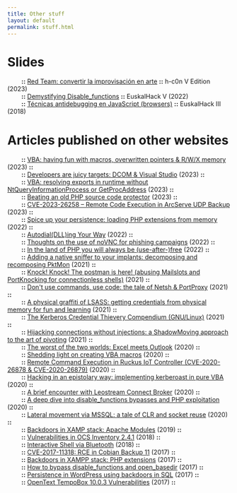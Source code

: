 ```yaml
---
title: Other stuff
layout: default
permalink: stuff.html
---
```


# Slides
&nbsp;&nbsp;&nbsp;&nbsp;&nbsp;&nbsp;&nbsp;&nbsp;__::__ [Red Team: convertir la improvisación en arte](https://github.com/X-C3LL/congresos-slides/blob/master/Red%20Team%20convertir%20la%20improvisaci%C3%B3n%20en%20arte-6.pdf) __::__ h-c0n V Edition (2023)<br>
&nbsp;&nbsp;&nbsp;&nbsp;&nbsp;&nbsp;&nbsp;&nbsp;__::__ [Demystifying Disable_functions](https://github.com/X-C3LL/congresos-slides/blob/master/Demystifying%20Disable_functions%20(EUSKALHACK%20V).pdf) __::__ EuskalHack V (2022)<br>
&nbsp;&nbsp;&nbsp;&nbsp;&nbsp;&nbsp;&nbsp;&nbsp;__::__ [Técnicas antidebugging en JavaScript (browsers)](https://github.com/X-C3LL/congresos-slides/blob/master/ANtidebugging-JS-PDF.pdf) __::__ EuskalHack III (2018)<br>

# Articles published on other websites
&nbsp;&nbsp;&nbsp;&nbsp;&nbsp;&nbsp;&nbsp;&nbsp;__::__ [
VBA: having fun with macros, overwritten pointers & R/W/X memory](https://adepts.of0x.cc/vba-hijack-pointers-rwa/) (2023) __::__<br>
&nbsp;&nbsp;&nbsp;&nbsp;&nbsp;&nbsp;&nbsp;&nbsp;__::__ [
Developers are juicy targets: DCOM & Visual Studio](https://adepts.of0x.cc/visual-studio-dcom/) (2023) __::__<br>
&nbsp;&nbsp;&nbsp;&nbsp;&nbsp;&nbsp;&nbsp;&nbsp;__::__ [
VBA: resolving exports in runtime without NtQueryInformationProcess or GetProcAddress](https://adepts.of0x.cc/vba-exports-runtime/) (2023) __::__<br>
&nbsp;&nbsp;&nbsp;&nbsp;&nbsp;&nbsp;&nbsp;&nbsp;__::__ [
Beating an old PHP source code protector](https://adepts.of0x.cc/decrypt-nu-coder/) (2023) __::__<br>
&nbsp;&nbsp;&nbsp;&nbsp;&nbsp;&nbsp;&nbsp;&nbsp;__::__ [
CVE-2023-26258 – Remote Code Execution in ArcServe UDP Backup](https://www.mdsec.co.uk/2023/06/cve-2023-26258-remote-code-execution-in-arcserve-udp-backup/) (2023) __::__<br>
&nbsp;&nbsp;&nbsp;&nbsp;&nbsp;&nbsp;&nbsp;&nbsp;__::__ [
Spice up your persistence: loading PHP extensions from memory](https://adepts.of0x.cc/dlopen-from-memory-php/) (2022) __::__<br>
&nbsp;&nbsp;&nbsp;&nbsp;&nbsp;&nbsp;&nbsp;&nbsp;__::__ [
Autodial(DLL)ing Your Way](https://www.mdsec.co.uk/2022/10/autodialdlling-your-way/) (2022) __::__<br>
&nbsp;&nbsp;&nbsp;&nbsp;&nbsp;&nbsp;&nbsp;&nbsp;__::__ [
Thoughts on the use of noVNC for phishing campaigns](https://adepts.of0x.cc/novnc-phishing/) (2022) __::__<br>
&nbsp;&nbsp;&nbsp;&nbsp;&nbsp;&nbsp;&nbsp;&nbsp;__::__ [
In the land of PHP you will always be (use-after-)free](https://adepts.of0x.cc/challenge01-php-uaf/) (2022) __::__<br>
&nbsp;&nbsp;&nbsp;&nbsp;&nbsp;&nbsp;&nbsp;&nbsp;__::__ [
Adding a native sniffer to your implants: decomposing and recomposing PktMon](https://adepts.of0x.cc/pktmon-dissection/) (2021) __::__<br>
&nbsp;&nbsp;&nbsp;&nbsp;&nbsp;&nbsp;&nbsp;&nbsp;__::__ [
Knock! Knock! The postman is here! (abusing Mailslots and PortKnocking for connectionless shells)](https://adepts.of0x.cc/connectionless-shells/) (2021) __::__<br>
&nbsp;&nbsp;&nbsp;&nbsp;&nbsp;&nbsp;&nbsp;&nbsp;__::__ [
Don't use commands, use code: the tale of Netsh & PortProxy](https://adepts.of0x.cc/netsh-portproxy-code/) (2021) __::__<br>
&nbsp;&nbsp;&nbsp;&nbsp;&nbsp;&nbsp;&nbsp;&nbsp;__::__ [
A physical graffiti of LSASS: getting credentials from physical memory for fun and learning](https://adepts.of0x.cc/physical-graffiti-lsass/) (2021) __::__<br>
&nbsp;&nbsp;&nbsp;&nbsp;&nbsp;&nbsp;&nbsp;&nbsp;__::__ [The Kerberos Credential Thievery Compendium (GNU/Linux)](https://adepts.of0x.cc/kerberos-thievery-linux/) (2021) __::__<br>
&nbsp;&nbsp;&nbsp;&nbsp;&nbsp;&nbsp;&nbsp;&nbsp;__::__ [Hijacking connections without injections: a ShadowMoving approach to the art of pivoting](https://adepts.of0x.cc/shadowmove-hijack-socket/) (2021) __::__<br>
&nbsp;&nbsp;&nbsp;&nbsp;&nbsp;&nbsp;&nbsp;&nbsp;__::__ [The worst of the two worlds: Excel meets Outlook](https://adepts.of0x.cc/vba-outlook/) (2020) __::__<br>
&nbsp;&nbsp;&nbsp;&nbsp;&nbsp;&nbsp;&nbsp;&nbsp;__::__ [Shedding light on creating VBA macros](https://adepts.of0x.cc/vba-tools/) (2020) __::__<br>
&nbsp;&nbsp;&nbsp;&nbsp;&nbsp;&nbsp;&nbsp;&nbsp;__::__ [Remote Command Execution in Ruckus IoT Controller (CVE-2020-26878 & CVE-2020-26879)](https://adepts.of0x.cc/ruckus-vriot-rce/) (2020) __::__<br>
&nbsp;&nbsp;&nbsp;&nbsp;&nbsp;&nbsp;&nbsp;&nbsp;__::__ [Hacking in an epistolary way: implementing kerberoast in pure VBA](https://adepts.of0x.cc/kerberoast-vba-macro/) (2020) __::__<br>
&nbsp;&nbsp;&nbsp;&nbsp;&nbsp;&nbsp;&nbsp;&nbsp;__::__ [A brief encounter with Leostream Connect Broker](https://adepts.of0x.cc/leostream-xss-to-rce/) (2020) __::__<br>
&nbsp;&nbsp;&nbsp;&nbsp;&nbsp;&nbsp;&nbsp;&nbsp;__::__ [A deep dive into disable_functions bypasses and PHP exploitation](https://www.blackarrow.net/disable-functions-bypasses-and-php-exploitation/) (2020) __::__<br>
&nbsp;&nbsp;&nbsp;&nbsp;&nbsp;&nbsp;&nbsp;&nbsp;__::__ [Lateral movement via MSSQL: a tale of CLR and socket reuse](https://www.blackarrow.net/mssqlproxy-pivoting-clr/) (2020) __::__<br>
&nbsp;&nbsp;&nbsp;&nbsp;&nbsp;&nbsp;&nbsp;&nbsp;__::__ [Backdoors in XAMP stack: Apache Modules](https://www.tarlogic.com/en/blog/backdoors-modulos-apache/) (2019) __::__<br>
&nbsp;&nbsp;&nbsp;&nbsp;&nbsp;&nbsp;&nbsp;&nbsp;__::__ [Vulnerabilities in OCS Inventory 2.4.1](https://www.tarlogic.com/en/blog/vulnerabilities-in-ocs-inventory-2-4-1/) (2018) __::__<br>
&nbsp;&nbsp;&nbsp;&nbsp;&nbsp;&nbsp;&nbsp;&nbsp;__::__ [Interactive Shell via Bluetooth](https://www.tarlogic.com/en/blog/interactive-shell-via-bluetooth/) (2018) __::__<br>
&nbsp;&nbsp;&nbsp;&nbsp;&nbsp;&nbsp;&nbsp;&nbsp;__::__ [CVE-2017-11318: RCE in Cobian Backup 11](https://www.tarlogic.com/en/blog/cobian-backup-11-rce-cve-2017-11318/) (2017) __::__<br>
&nbsp;&nbsp;&nbsp;&nbsp;&nbsp;&nbsp;&nbsp;&nbsp;__::__ [Backdoors in XAMPP stack: PHP extensions](https://www.tarlogic.com/en/blog/backdoors-php-extensions/) (2017) __::__<br>
&nbsp;&nbsp;&nbsp;&nbsp;&nbsp;&nbsp;&nbsp;&nbsp;__::__ [How to bypass disable_functions and open_basedir](https://www.tarlogic.com/en/blog/how-to-bypass-disable_functions-and-open_basedir/) (2017) __::__<br>
&nbsp;&nbsp;&nbsp;&nbsp;&nbsp;&nbsp;&nbsp;&nbsp;__::__ [Persistence in WordPress using backdoors in SQL](https://www.tarlogic.com/en/blog/backdoors-in-sql-wordpress/) (2017) __::__<br>
&nbsp;&nbsp;&nbsp;&nbsp;&nbsp;&nbsp;&nbsp;&nbsp;__::__ [OpenText TempoBox 10.0.3 Vulnerabilities](https://www.tarlogic.com/en/blog/opentext-tempobox-vulnerabilities/) (2017) __::__<br>
